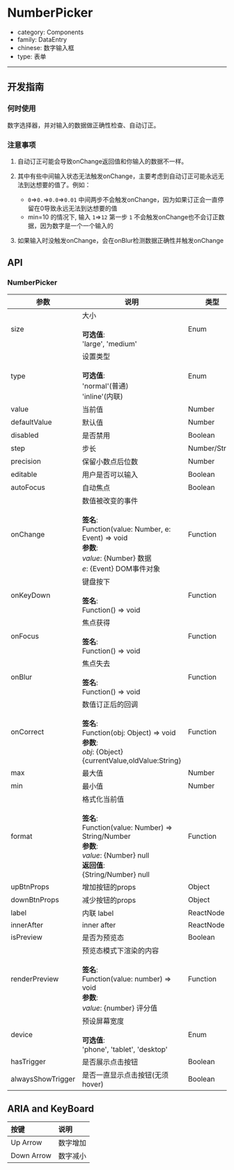 # NumberPicker

-   category: Components
-   family: DataEntry
-   chinese: 数字输入框
-   type: 表单

---

## 开发指南

### 何时使用

数字选择器，并对输入的数据做正确性检查、自动订正。

### 注意事项

1.  自动订正可能会导致onChange返回值和你输入的数据不一样。

2.  其中有些中间输入状态无法触发onChange，主要考虑到自动订正可能永远无法到达想要的值了。例如：

    -   `0`=>`0.`=>`0.0`=>`0.01`  中间两步不会触发onChange，因为如果订正会一直停留在0导致永远无法到达想要的值
    -   min=10 的情况下, 输入 `1`=>`12`  第一步 `1` 不会触发onChange也不会订正数据，因为数字是一个一个输入的

3.  如果输入时没触发onChange，会在onBlur检测数据正确性并触发onChange

## API

### NumberPicker

| 参数                | 说明                                                                                                                                             | 类型            | 默认值       |
| ----------------- | ---------------------------------------------------------------------------------------------------------------------------------------------- | ------------- | --------- |
| size              | 大小<br><br>**可选值**:<br>'large', 'medium'                                                                                                        | Enum          | 'medium'  |
| type              | 设置类型<br><br>**可选值**:<br>'normal'(普通)<br>'inline'(内联)                                                                                           | Enum          | 'normal'  |
| value             | 当前值                                                                                                                                            | Number        | -         |
| defaultValue      | 默认值                                                                                                                                            | Number        | -         |
| disabled          | 是否禁用                                                                                                                                           | Boolean       | -         |
| step              | 步长                                                                                                                                             | Number/String | 1         |
| precision         | 保留小数点后位数                                                                                                                                       | Number        | 0         |
| editable          | 用户是否可以输入                                                                                                                                       | Boolean       | true      |
| autoFocus         | 自动焦点                                                                                                                                           | Boolean       | -         |
| onChange          | 数值被改变的事件<br><br>**签名**:<br>Function(value: Number, e: Event) => void<br>**参数**:<br>_value_: {Number} 数据<br>_e_: {Event} DOM事件对象                | Function      | func.noop |
| onKeyDown         | 键盘按下<br><br>**签名**:<br>Function() => void                                                                                                      | Function      | func.noop |
| onFocus           | 焦点获得<br><br>**签名**:<br>Function() => void                                                                                                      | Function      | -         |
| onBlur            | 焦点失去<br><br>**签名**:<br>Function() => void                                                                                                      | Function      | func.noop |
| onCorrect         | 数值订正后的回调<br><br>**签名**:<br>Function(obj: Object) => void<br>**参数**:<br>_obj_: {Object} {currentValue,oldValue:String}                          | Function      | func.noop |
| max               | 最大值                                                                                                                                            | Number        | Infinity  |
| min               | 最小值                                                                                                                                            | Number        | -Infinity |
| format            | 格式化当前值<br><br>**签名**:<br>Function(value: Number) => String/Number<br>**参数**:<br>_value_: {Number} null<br>**返回值**:<br>{String/Number} null<br> | Function      | -         |
| upBtnProps        | 增加按钮的props                                                                                                                                     | Object        | -         |
| downBtnProps      | 减少按钮的props                                                                                                                                     | Object        | -         |
| label             | 内联 label                                                                                                                                       | ReactNode     | -         |
| innerAfter        | inner after                                                                                                                                    | ReactNode     | -         |
| isPreview         | 是否为预览态                                                                                                                                         | Boolean       | -         |
| renderPreview     | 预览态模式下渲染的内容<br><br>**签名**:<br>Function(value: number) => void<br>**参数**:<br>_value_: {number} 评分值                                              | Function      | -         |
| device            | 预设屏幕宽度<br><br>**可选值**:<br>'phone', 'tablet', 'desktop'                                                                                         | Enum          | -         |
| hasTrigger        | 是否展示点击按钮                                                                                                                                       | Boolean       | true      |
| alwaysShowTrigger | 是否一直显示点击按钮(无须hover)                                                                                                                            | Boolean       | false     |

## ARIA and KeyBoard

| 按键         | 说明   |
| :--------- | :--- |
| Up Arrow   | 数字增加 |
| Down Arrow | 数字减小 |
